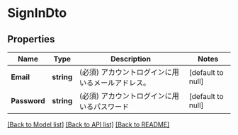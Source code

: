# SignInDto

## Properties
Name | Type | Description | Notes
------------ | ------------- | ------------- | -------------
**Email** | **string** | (必須) アカウントログインに用いるメールアドレス。 | [default to null]
**Password** | **string** | (必須) アカウントログインに用いるパスワード | [default to null]

[[Back to Model list]](../README.md#documentation-for-models) [[Back to API list]](../README.md#documentation-for-api-endpoints) [[Back to README]](../README.md)

